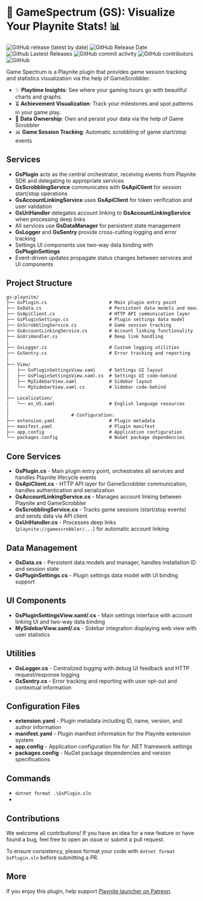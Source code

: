 # 🚀 GameSpectrum (GS): Visualize Your Playnite Stats! 📊

![GitHub release (latest by date)](https://img.shields.io/github/v/release/game-scrobbler/gs-playnite?cacheSeconds=5000&logo=github)
![GitHub Release Date](https://img.shields.io/github/release-date/game-scrobbler/gs-playnite?cacheSeconds=5000)
![Github Lastest Releases](https://img.shields.io/github/downloads/game-scrobbler/gs-playnite/latest/total.svg)
![GitHub commit activity](https://img.shields.io/github/commit-activity/m/game-scrobbler/gs-playnite)
![GitHub contributors](https://img.shields.io/github/contributors/game-scrobbler/gs-playnite?cacheSeconds=5000)
![GitHub](https://img.shields.io/github/license/game-scrobbler/gs-playnite?cacheSeconds=50000)

Game Spectrum is a Playnite plugin that provides game session tracking and statistics visualization via the help of GameScrobbler.

- ✨ **Playtime Insights**: See where your gaming hours go with beautiful charts and graphs.
- ⏳ **Achievement Visualization**: Track your milestones and spot patterns in your game play.
- 🔗 **Data Ownership**: Own and persist your data via the help of Game Scrobbler
- 📊 **Game Session Tracking**: Automatic scrobbling of game start/stop events

## Services

- **GsPlugin** acts as the central orchestrator, receiving events from Playnite SDK and delegating to appropriate services
- **GsScrobblingService** communicates with **GsApiClient** for session start/stop operations
- **GsAccountLinkingService** uses **GsApiClient** for token verification and user validation
- **GsUriHandler** delegates account linking to **GsAccountLinkingService** when processing deep links
- All services use **GsDataManager** for persistent state management
- **GsLogger** and **GsSentry** provide cross-cutting logging and error tracking
- Settings UI components use two-way data binding with **GsPluginSettings**
- Event-driven updates propagate status changes between services and UI components

## Project Structure

```md
gs-playnite/
├── GsPlugin.cs                       # Main plugin entry point
├── GsData.cs                         # Persistent data models and manager
├── GsApiClient.cs                    # HTTP API communication layer
├── GsPluginSettings.cs               # Plugin settings data model
├── GsScrobblingService.cs            # Game session tracking
├── GsAccountLinkingService.cs        # Account linking functionality
├── GsUriHandler.cs                   # Deep link handling
│
├── GsLogger.cs                       # Custom logging utilities
├── GsSentry.cs                       # Error tracking and reporting
│
├── View/
│   ├── GsPluginSettingsView.xaml     # Settings UI layout
│   ├── GsPluginSettingsView.xaml.cs  # Settings UI code-behind
│   ├── MySidebarView.xaml            # Sidebar layout
│   └── MySidebarView.xaml.cs         # Sidebar code-behind
│
├── Localization/
│   └── en_US.xaml                    # English language resources
│
│                       # Configuration:
├── extension.yaml                    # Plugin metadata
├── manifest.yaml                     # Plugin manifest
├── app.config                        # Application configuration
└── packages.config                   # NuGet package dependencies
```

## Core Services

- **GsPlugin.cs** - Main plugin entry point, orchestrates all services and handles Playnite lifecycle events
- **GsApiClient.cs** - HTTP API layer for GameScrobbler communication, handles authentication and serialization
- **GsAccountLinkingService.cs** - Manages account linking between Playnite and GameScrobbler
- **GsScrobblingService.cs** - Tracks game sessions (start/stop events) and sends data via API client
- **GsUriHandler.cs** - Processes deep links (`playnite://gamescrobbler/...`) for automatic account linking

## Data Management

- **GsData.cs** - Persistent data models and manager, handles installation ID and session state
- **GsPluginSettings.cs** - Plugin settings data model with UI binding support

## UI Components

- **GsPluginSettingsView.xaml/.cs** - Main settings interface with account linking UI and two-way data binding
- **MySidebarView.xaml/.cs** - Sidebar integration displaying web view with user statistics

## Utilities

- **GsLogger.cs** - Centralized logging with debug UI feedback and HTTP request/response logging
- **GsSentry.cs** - Error tracking and reporting with user opt-out and contextual information

## Configuration Files

- **extension.yaml** - Plugin metadata including ID, name, version, and author information
- **manifest.yaml** - Plugin manifest information for the Playnite extension system
- **app.config** - Application configuration file for .NET framework settings
- **packages.config** - NuGet package dependencies and version specifications

## Commands

- `dotnet format .\GsPlugin.sln`
-

## Contributions

We welcome all contributions! If you have an idea for a new feature or have found a bug, feel free to open an issue or submit a pull request.

To ensure consistency, please format your code with `dotnet format GsPlugin.sln` before submitting a PR.

## More

If you enjoy this plugin, help support [Playnite launcher on Patreon](https://www.patreon.com/playnite).
